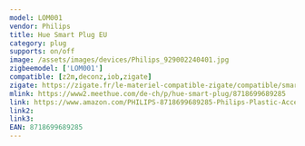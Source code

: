 ```yaml
---
model: LOM001
vendor: Philips
title: Hue Smart Plug EU
category: plug
supports: on/off
image: /assets/images/devices/Philips_929002240401.jpg
zigbeemodel: ['LOM001']
compatible: [z2m,deconz,iob,zigate]
zigate: https://zigate.fr/le-materiel-compatible-zigate/compatible/smartplughue
mlink: https://www2.meethue.com/de-ch/p/hue-smart-plug/8718699689285
link: https://www.amazon.com/PHILIPS-8718699689285-Philips-Plastic-Accessory/dp/B07SPY26D7
link2: 
link3: 
EAN: 8718699689285
---
```


